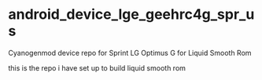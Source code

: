 android_device_lge_geehrc4g_spr_us
==================================

Cyanogenmod device repo for Sprint LG Optimus G for Liquid Smooth Rom

this is the repo i have set up to build liquid smooth rom
